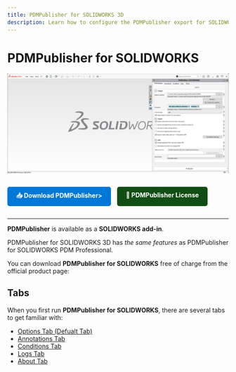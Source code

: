 ```yaml
---
title: PDMPublisher for SOLIDWORKS 3D
description: Learn how to configure the PDMPublisher export for SOLIDWORKS 3D, including file output, merging PDFs, watermarking, and ERP integration.
---
```


# PDMPublisher for SOLIDWORKS 

  <img src="../images/pdmpublishersolidworks.png"  alt="Tabs" width="800">

<div style="display: flex; gap: 1em; margin: 2em 0;">
    <a href="https://bluebyte.biz/wp-json/slm_custom/downloadpdmpublisher" class="download-button" style="display: inline-block; padding: 10px 20px; background-color: #0078d7; color: white; text-decoration: none; border-radius: 5px; font-weight: bold;">
        📥 Download PDMPublisher>
    </a>
    <a href="https://bluebyte.biz/product/pdmpublisher-solidworks" class="download-button" style="display: inline-block; padding: 10px 20px; background-color:rgb(17, 78, 20); color: white; text-decoration: none; border-radius: 5px; font-weight: bold;">
        🛒 PDMPublisher License
    </a>
</div>

---
**PDMPublisher** is available as a **SOLIDWORKS add-in**.

PDMPublisher for SOLIDWORKS 3D has *the same features* as PDMPublisher for SOLIDWORKS PDM Professional.

You can download **PDMPublisher for SOLIDWORKS** free of charge from the official product page:  

## Tabs

When you first run **PDMPublisher for SOLIDWORKS**, there are several tabs to get familiar with:

- [Options Tab (Defualt Tab)](pdmpublishersolidworks_options.md)
- [Annotations Tab](pdmpublishersolidworks_annotations.md)
- [Conditions Tab](conditions_solidworks.md)
- [Logs Tab](pdmpublishersolidworks_logs.md)
- [About Tab](pdmpublishersolidworks_about.md)

